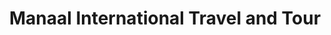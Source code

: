 ---
title: "Manaal International Travel and Tour"
url: /slm-abd/manaal-international-travel-and-tour/
shop: Reisebüro
---